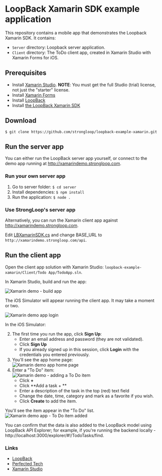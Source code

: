 # LoopBack Xamarin SDK example application 

This repository contains a mobile app that demonstrates the Loopback Xamarin SDK.  It contains:

* `Server` directory: Loopback server application.
* `Client` directory: The ToDo client app, created in Xamarin Studio with Xamarin Forms for iOS.

## Prerequisites

- Install [Xamarin Studio](http://xamarin.com/studio).  **NOTE**: You must get the full Studio (trial) license, not just the "starter" license.
- Install [Xamarin Forms](http://xamarin.com/forms)
- Install [LoopBack](http://loopback.io/)
- Install [the LoopBack Xamarin SDK](https://github.com/strongloop/loopback-sdk-xamarin)

## Download

```
$ git clone https://github.com/strongloop/loopback-example-xamarin.git
```

##  Run the server app

You can either run the LoopBack server app yourself, or connect to the demo app running at http://xamarindemo.strongloop.com.

### Run your own server app

1. Go to server folder: 
  ```$ cd server```
1. Install dependencies:
  ```$ npm install```
1.  Run the application:
  ```$ node .```

### Use StrongLoop's server app

Alternatively, you can run the Xamarin client app against http://xamarindemo.strongloop.com.

Edit [LBXamarinSDK.cs](https://github.com/strongloop/loopback-example-xamarin/blob/master/Client/Todo%20App/TodoApp/TodoApp/LBXamarinSDK.cs) and change BASE_URL to `http://xamarindemo.strongloop.com/api`.

## Run the client app

Open the client app solution with Xamarin Studio: `loopback-example-xamarin/Client/Todo App/TodoApp.sln`.

In Xamarin Studio, build and run the app:

![Xamarin demo - build app](https://raw.githubusercontent.com/strongloop/loopback-example-xamarin/master/images/xamarin-build-app.png)

The iOS Simulator will appear running the client app.  It may take a moment or two.

![Xamarin demo app login](https://raw.githubusercontent.com/strongloop/loopback-example-xamarin/master/images/xamarin-login.png)

In the iOS Simulator:

2. The first time you run the app, click **Sign Up**:
   - Enter an email address and password (they are not validated).
   - Click **Sign Up**
   - If you already signed up in this session, click **Login** with the credentials you entered previously.  
3. You'll see the app home page: <br/>
![Xamarin demo app home page](https://raw.githubusercontent.com/strongloop/loopback-example-xamarin/master/images/xamarin-todo-app.png)
3. Enter a "To Do" item: <br/>
![Xamarin demo - adding a To Do item](https://raw.githubusercontent.com/strongloop/loopback-example-xamarin/master/images/xamarin-add-todo-item.png)
   - Click **+**
   - Click **Add a task + **
   - Enter a description of the task in the top (red) text field
   - Change the date, time, category and mark as a favorite if you wish.
   - Click **Create** to add the item.

You'll see the item appear in the "To Do" list.
![Xamarin demo app - To Do item added](https://raw.githubusercontent.com/strongloop/loopback-example-xamarin/master/images/xamarin-todo-added.png)

You can confirm that the data is also added to the LoopBack model using LoopBack API Explorer; for example, if you're running the backend locally - http://localhost:3000/explorer/#!/TodoTasks/find.

### Links 

* [LoopBack](http://loopback.io)
* [Perfected Tech](http://perfectedtech.com)
* [Xamarin Studio](http://xamarin.com)
